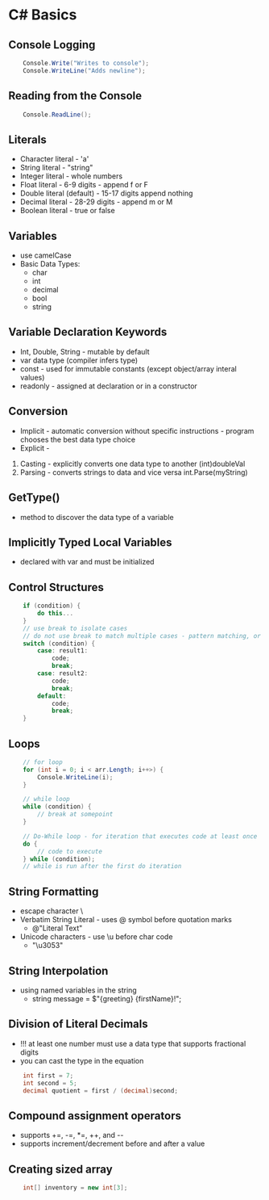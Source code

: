 # C# Basics

## Console Logging
``` C#
    Console.Write("Writes to console");
    Console.WriteLine("Adds newline");
```

## Reading from the Console
``` c#
    Console.ReadLine();
```

## Literals
- Character literal - 'a'
- String literal - "string"
- Integer literal - whole numbers
- Float literal - 6-9 digits - append f or F
- Double literal (default) - 15-17 digits append nothing
- Decimal literal - 28-29 digits - append m or M
- Boolean literal - true or false

## Variables
- use camelCase
- Basic Data Types:
    - char
    - int
    - decimal
    - bool
    - string


## Variable Declaration Keywords
- Int, Double, String - mutable by default
- var data type (compiler infers type)
- const - used for immutable constants (except object/array interal values)
- readonly - assigned at declaration or in a constructor


## Conversion
- Implicit - automatic conversion without specific instructions - program chooses the best data type choice
- Explicit - 
1. Casting - explicitly converts one data type to another (int)doubleVal
2. Parsing - converts strings to data and vice versa int.Parse(myString)

## GetType() 
- method to discover the data type of a variable

## Implicitly Typed Local Variables
- declared with var and must be initialized

## Control Structures
``` c#
    if (condition) {
        do this...
    }
    // use break to isolate cases
    // do not use break to match multiple cases - pattern matching, or complex statements
    switch (condition) {
        case: result1:
            code;
            break;
        case: result2:
            code;
            break;
        default:
            code;
            break;
    }
```

## Loops
``` c#
    // for loop
    for (int i = 0; i < arr.Length; i++>) {
        Console.WriteLine(i);
    }

    // while loop
    while (condition) {
        // break at somepoint
    }

    // Do-While loop - for iteration that executes code at least once
    do {
        // code to execute
    } while (condition);
    // while is run after the first do iteration
```

## String Formatting
- escape character \
- Verbatim String Literal - uses @ symbol before quotation marks 
    - @"Literal Text"
- Unicode characters - use \u before char code
    - "\u3053"

## String Interpolation
- using named variables in the string
    - string message = $"{greeting} {firstName}!";

## Division of Literal Decimals
- !!! at least one number must use a data type that supports fractional digits
- you can cast the type in the equation
``` C#
    int first = 7;
    int second = 5;
    decimal quotient = first / (decimal)second;
```

## Compound assignment operators
- supports +=, -=, *=, ++, and --
- supports increment/decrement before and after a value



## Creating sized array
``` C#
    int[] inventory = new int[3];
```